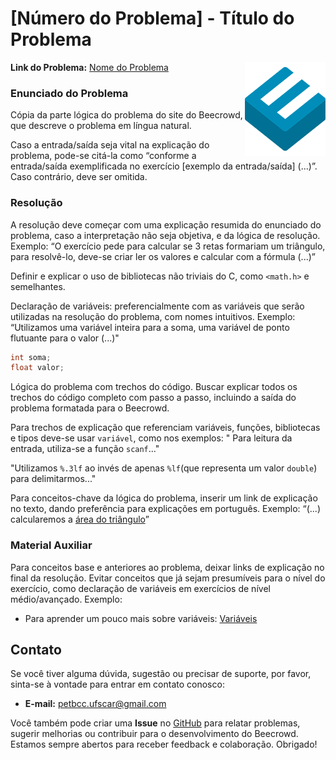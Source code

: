 # [Número do Problema] - Título do Problema
<img src="https://raw.githubusercontent.com/petbccufscar/.github/main/profile/icon.png" align="right" />

**Link do Problema:** [Nome do Problema](link_do_problema)

### Enunciado do Problema

Cópia da parte lógica do problema do site do Beecrowd, que descreve o problema em língua natural.

Caso a entrada/saída seja vital na explicação do problema, pode-se citá-la como “conforme a entrada/saída exemplificada no exercício [exemplo da entrada/saída] (...)”. Caso contrário, deve ser omitida.

### Resolução

A resolução deve começar com uma explicação resumida do enunciado do problema, caso a interpretação não seja objetiva, e da lógica de resolução. Exemplo: “O exercício pede para calcular se 3 retas formariam um triângulo, para resolvê-lo, deve-se criar ler os valores e calcular com a fórmula (...)”

Definir e explicar o uso de bibliotecas não triviais do C, como `<math.h>` e semelhantes.

Declaração de variáveis: preferencialmente com as variáveis que serão utilizadas na resolução do problema, com nomes intuitivos. 
Exemplo: “Utilizamos uma variável inteira para a soma, uma variável de ponto flutuante para o valor (...)"
```c
int soma;
float valor;
```

Lógica do problema com trechos do código. Buscar explicar todos os trechos do código completo com passo a passo, incluindo a saída do problema formatada para o Beecrowd.

Para trechos de explicação que referenciam variáveis, funções, bibliotecas e tipos deve-se usar `variável`, como nos exemplos:
" Para leitura da entrada, utiliza-se a função `scanf`..."

"Utilizamos `%.3lf` ao invés de apenas `%lf`(que representa um valor `double`) para delimitarmos..."


Para conceitos-chave da lógica do problema, inserir um link de explicação no texto, dando preferência para explicações em português.
Exemplo: “(...) calcularemos a [área do triângulo](link)”

### Material Auxiliar
Para conceitos base e anteriores ao problema, deixar links de explicação no final da resolução. Evitar conceitos que já sejam presumíveis para o nível do exercício, como declaração de variáveis em exercícios de nível médio/avançado.
Exemplo: 

- Para aprender um pouco mais sobre variáveis: [Variáveis](http://linguagemc.com.br/variaveis-em-linguagem-c/)

## Contato

Se você tiver alguma dúvida, sugestão ou precisar de suporte, por favor, sinta-se à vontade para entrar em contato conosco:

- **E-mail:** petbcc.ufscar@gmail.com

Você também pode criar uma **Issue** no [GitHub](https://github.com/petbccufscar/beecrowd/issues) para relatar problemas, sugerir melhorias ou contribuir para o desenvolvimento do Beecrowd. Estamos sempre abertos para receber feedback e colaboração. Obrigado!
